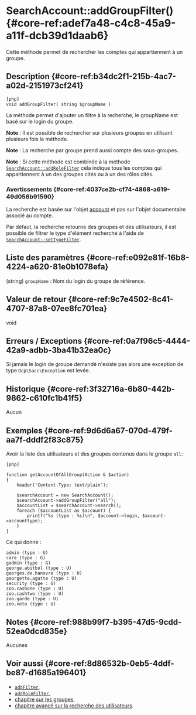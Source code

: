 # SearchAccount::addGroupFilter() {#core-ref:adef7a48-c4c8-45a9-a11f-dcb39d1daab6}

<div markdown="1" class="short-description">
Cette méthode permet de rechercher les comptes qui appartiennent à un groupe.
</div>

## Description {#core-ref:b34dc2f1-215b-4ac7-a02d-2151973cf241}

    [php]
    void addGroupFilter( string $groupName )

La méthode permet d'ajouter un filtre à la recherche, le groupName est basé sur
le login du groupe.

**Note** : Il est possible de rechercher sur plusieurs groupes en utilisant
plusieurs fois la méthode.

**Note** : La recherche par groupe prend aussi compte des sous-groupes.

**Note** : Si cette méthode est combinée à la méthode 
[`SearchAccount::addRoleFilter`][addRoleFilter] cela
indique tous les comptes qui appartiennent à un des groupes cités ou à un des
rôles cités.

### Avertissements {#core-ref:4037ce2b-cf74-4868-a619-49d056b91590}

La recherche est basée sur l'objet [account][account] et pas sur l'objet 
documentaire associé au compte.

Par défaut, la recherche retourne des groupes et des utilisateurs, il est possible
de filtrer le type d'élément recherché à l'aide de 
[`SearchAccount::setTypeFilter`][setTypeFilter].

## Liste des paramètres {#core-ref:e092e81f-16b8-4224-a620-81e0b1078efa}

(string) `groupName`
:   Nom du login du groupe de référence.

## Valeur de retour {#core-ref:9c7e4502-8c41-4707-87a8-07ee8fc701ea}

void

## Erreurs / Exceptions {#core-ref:0a7f96c5-4444-42a9-adbb-3ba41b32ea0c}

Si jamais le login de groupe demandé n'existe pas alors une exception de type
`Dcp\Sacc\Exception` est levée.

## Historique {#core-ref:3f32716a-6b80-442b-9862-c610fc1b41f5}

Aucun

## Exemples {#core-ref:9d6d6a67-070d-479f-aa7f-dddf2f83c875}

Avoir la liste des utilisateurs et des groupes contenus dans le groupe `all`:

    [php]
    
    function getAccountOfAllGroup(Action & $action)
    {
        header('Content-Type: text/plain');
        
        $searchAccount = new SearchAccount();
        $searchAccount->addGroupFilter("all");
        $accountList = $searchAccount->search();
        foreach ($accountList as $account) {
            printf("%s (type : %s)\n", $account->login, $account->accounttype);
        }
    }

Ce qui donne :

    admin (type : U)
    care (type : G)
    gadmin (type : G)
    george.abitbol (type : U)
    georges.de.hanovre (type : U)
    georgette.agutte (type : U)
    security (type : G)
    zoo.cashone (type : U)
    zoo.cashtwo (type : U)
    zoo.garde (type : U)
    zoo.veto (type : U)

## Notes {#core-ref:988b99f7-b395-47d5-9cdd-52ea0dcd835e}

Aucunes

## Voir aussi {#core-ref:8d86532b-0eb5-4ddf-be87-d1685a196401}

* [`addFilter`][addFilter],
* [`addRoleFilter`][addRoleFilter],
* [chapitre sur les groupes][group],
* [chapitre avancé sur la recherche des utilisateurs][advancedSearch].


<!-- links -->

[addFilter]:            #core-ref:e785ea85-d398-4b6f-8a14-0224f0a9e69f
[addRoleFilter]:        #core-ref:e31c0040-6b86-489a-8114-1be80b78603b
[account]:              #core-ref:22c7dec6-5ee7-4540-9b3b-7fb4b06d01d9
[setTypeFilter]:        #core-ref:bdbaccb1-c6ca-4355-ba54-8762d020a522
[group]:                #core-ref:d3a9acde-f4fa-4a0b-8acc-1303f8e6b17e
[advancedSearch]:       #core-ref:bb14d2a0-abf6-470e-b226-186f15bc7784